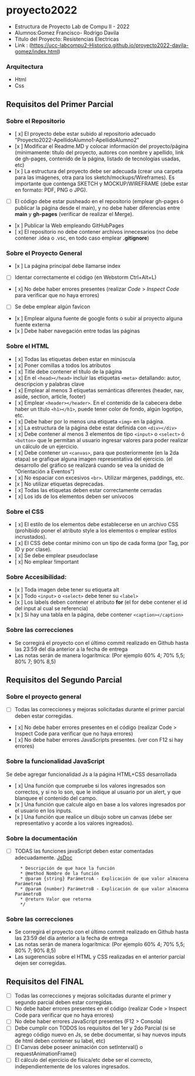 # proyecto2022
* Estructura de Proyecto Lab de Compu II - 2022
* Alumnos:Gomez Francisco- Rodrigo Davila
* Titulo del Proyecto: Resistencias Electricas
* Link : (https://ucc-labcompu2-Historico.github.io/proyecto2022-davila-gomez/index.html)

### Arquitectura
* Html
* Css

## Requisitos del Primer Parcial

### Sobre el Repositorio
- [ x] El proyecto debe estar subido al repositorio adecuado "Proyecto2022-ApellidoAlumno1-ApellidoAlumno2"
- [x ] Modificar el Readme.MD y colocar información del proyecto/página (mínimamente: título del proyecto, autores con nombre y apellido, link de gh-pages, contenido de la página,  listado de tecnologías usadas, etc)
- [x ] La estructura del proyecto debe ser adecuada (crear una carpeta para las imágenes, otra para los sketch/mockups/Wireframes). Es importante que contenga SKETCH y MOCKUP/WIREFRAME (debe estar en formato: PDF, PNG o JPG).
- [ ] El código debe estar pusheado en el repositorio (emplear gh-pages ó publicar la página desde el main), y no debe haber diferencias entre **main** y **gh-pages** (verificar de realizar el Merge).
- [x ] Publicar la Web empleando GitHubPages
- [ x] El repositorio no debe contener archivos innecesarios (no debe contener .idea o .vsc, en todo caso emplear **.gitignore**)

### Sobre el Proyecto General
- [x ] La página principal debe llamarse index
- [ ] Identar correctamente el código (en Webstorm Ctrl+Alt+L)
- [ x] No debe haber errores presentes (realizar *Code* > *Inspect Code* para verificar que no haya errores)
- [ ] Se debe emplear algún favicon
- [x ] Emplear alguna fuente de google fonts o subir al proyecto alguna fuente externa
- [x ] Debe haber navegación entre todas las páginas

### Sobre el HTML
- [ x] Todas las etiquetas deben estar en minúscula
- [ x] Poner comillas a todos los atributos
- [ x] Title debe contener el título de la página
- [ x] En el ```<head></head>``` incluir las etiquetas ```<meta>``` detallando: autor, descripcion y palabras clave
- [ x] Emplear al menos 3 etiquetas semánticas diferentes (header, nav, aside, section, article, footer)
- [ x] Emplear ```<header></header>```. En el contenido de la cabecera debe haber un título ```<h1></h1>```, puede tener color de fondo, algún logotipo, etc.
- [ x] Debe haber por lo menos una etiqueta ```<img>``` en la página.
- [ x] La estructura de la página debe estar definida con ```<div></div>```
- [ x] Debe contener al menos 3 elementos de tipo ```<input>``` o ```<select>``` ó ```<button>``` que le permitan al usuario ingresar valores para poder realizar un cálculo de un ejercicio.
- [ x] Debe contener un ```<canvas>```, para que posteriormente (en la 2da etapa) se grafique alguna imagen representativa del ejercicio. (el desarrollo del gráfico se realizará cuando se vea la unidad de “Orientación a Eventos”)
- [ x] No espaciar con excesivos ```<br>```. Utilizar márgenes, paddings, etc.
- [x ] No utilizar etiquetas deprecadas.
- [ x] Todas las etiquetas deben estar correctamente cerradas
- [ x] Los ids de los elementos deben ser unívocos

### Sobre el CSS
- [ x] El estilo de los elementos debe establecerse en un archivo CSS (prohibido poner el atributo style a los elementos o emplear estilos incrustados).
- [ x] El CSS debe contar mínimo con un tipo de cada forma (por Tag, por ID y por clase).
- [ x] Se debe emplear pseudoclase
- [ x] No emplear !important

### Sobre Accesibilidad:
- [x ] Toda imagen debe tener su etiqueta alt
- [x ] Todo ```<input>``` o ```<select>``` debe tener su ```<label>```
- [x ] Los labels deben contener el atributo **for** (el for debe contener el id del input al cual se referencia) 
- [x ] Si hay una tabla en la página, debe contener ```<caption></caption>```

### Sobre las correcciones
* Se corregirá el proyecto con el último commit realizado en Github hasta las 23:59 del día anterior a la fecha de entrega
* Las notas serán de manera logarítmica: (Por ejemplo 60% 4; 70% 5,5; 80% 7; 90% 8,5)



## Requisitos del Segundo Parcial

### Sobre el proyecto general
- [ ] Todas las correcciones y mejoras solicitadas durante el primer parcial deben estar corregidas.
- [ x] No debe haber errores presentes en el código (realizar Code > Inspect Code para verificar que no haya errores)
- [ x] No debe haber errores JavaScripts presentes. (ver con F12 si hay errores)

### Sobre la funcionalidad JavaScript
Se debe agregar funcionalidad Js a la página HTML+CSS desarrollada
- [ x] Una función que compruebe si los valores ingresados son correctos, y si no lo son, que le indique al usuario por un alert, y que blanquee el contenido del campo.
- [x ] Una función que calcule algo en base a los valores ingresados por el usuario en los inputs.
- [x ] Una función que realice un dibujo sobre un canvas (debe ser representativo y acorde a los valores ingreados).

### Sobre la documentación
- [ ] TODAS las funciones javaScript deben estar comentadas adecuadamente. [JsDoc](https://jsdoc.app/about-getting-started.html)
   ```/**
     * Descripción de que hace la función
     * @method Nombre de la función
     * @param {string} ParámetroA - Explicación de que valor almacena ParámetroA
     * @param {number} ParámetroB - Explicación de que valor almacena ParámetroB
     * @return Valor que retorna
     */
   ```
   
### Sobre las correcciones
* Se corregirá el proyecto con el último commit realizado en Github hasta las 23:59 del día anterior a la fecha de entrega
* Las notas serán de manera logarítmica: (Por ejemplo 60% 4; 70% 5,5; 80% 7; 90% 8,5)
* Las sugerencias sobre el HTML y CSS realizadas en el anterior parcial dejen ser corregidas.

   
## Requisitos del FINAL
- [ ] Todas las correcciones y mejoras solicitadas durante el primer y segundo parcial deben estar corregidas.
- [ ] No debe haber errores presentes en el código (realizar Code > Inspect Code para verificar que no haya errores)
- [ ] No debe haber errores JavaScript presentes (F12 > Consola)
- [ ] Debe cumplir con TODOS los requisitos del 1er y 2do Parcial (si se agrego código nuevo en Js, se debe documentar, si hay nuevos inputs de html deben contener su label, etc)
- [ ] El Canvas debe poseer animación con setInterval() o requestAnimationFrame()
- [ ] El cálculo del ejercicio de física/etc debe ser el correcto, independientemente de los valores ingresados.
